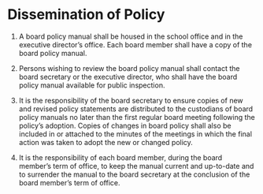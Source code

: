 # Dissemination of Policy

1. A board policy manual shall be housed in the school office and in the executive director’s office. Each board member shall have a copy of the board policy manual. 

1. Persons wishing to review the board policy manual shall contact the board secretary or the executive director, who shall have the board policy manual available for public inspection. 

1. It is the responsibility of the board secretary to ensure copies of new and revised policy statements are distributed to the custodians of board policy manuals no later than the first regular board meeting following the policy’s adoption. Copies of changes in board policy shall also be included in or attached to the minutes of the meetings in which the final action was taken to adopt the new or changed policy. 

1. It is the responsibility of each board member, during the board member’s term of office, to keep the manual current and up-to-date and to surrender the manual to the board secretary at the conclusion of the board member’s term of office. 

